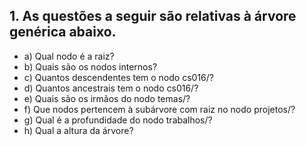 ## 1. As questões a seguir são relativas à árvore genérica abaixo.

- a) Qual nodo é a raiz? 
- b) Quais são os nodos internos?
- c) Quantos descendentes tem o nodo cs016/?
- d) Quantos ancestrais tem o nodo cs016/?
- e) Quais são os irmãos do nodo temas/?
- f) Que nodos pertencem à subárvore com raiz no nodo projetos/?
- g) Qual é a profundidade do nodo trabalhos/?
- h) Qual a altura da árvore?
